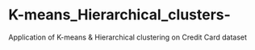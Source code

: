 # K-means_Hierarchical_clusters-
Application of K-means &amp; Hierarchical clustering on Credit Card dataset 
